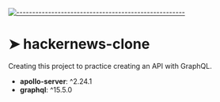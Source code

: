 <!-- ⚠️ This README has been generated from the file(s) "blueprint.md" ⚠️-->
[![-----------------------------------------------------](https://raw.githubusercontent.com/andreasbm/readme/master/assets/lines/colored.png)](#hackernews-clone)

# ➤ hackernews-clone
 Creating this project to practice creating an API with GraphQL. 



 * **apollo-server**: ^2.24.1
* **graphql**: ^15.5.0 
